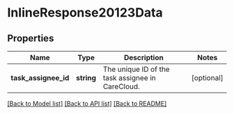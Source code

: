 # InlineResponse20123Data

## Properties
Name | Type | Description | Notes
------------ | ------------- | ------------- | -------------
**task_assignee_id** | **string** | The unique ID of the task assignee in CareCloud. | [optional] 

[[Back to Model list]](../../README.md#documentation-for-models) [[Back to API list]](../../README.md#documentation-for-api-endpoints) [[Back to README]](../../README.md)

